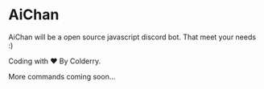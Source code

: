 # AiChan

AiChan will be a open source javascript discord bot. That meet your needs :)

Coding with :heart: By Colderry.

More commands coming soon...
